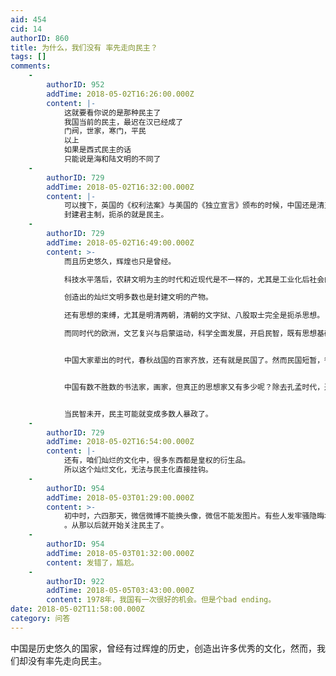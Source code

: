 ```yaml
---
aid: 454
cid: 14
authorID: 860
title: 为什么，我们没有 率先走向民主？
tags: []
comments:
    -
        authorID: 952
        addTime: 2018-05-02T16:26:00.000Z
        content: |-
            这就要看你说的是那种民主了  
            我国当前的民主，最迟在汉已经成了  
            门阀，世家，寒门，平民  
            以上  
            如果是西式民主的话  
            只能说是海和陆文明的不同了
    -
        authorID: 729
        addTime: 2018-05-02T16:32:00.000Z
        content: |-
            可以搜下，英国的《权利法案》与美国的《独立宣言》颁布的时候，中国还是清王朝。  
            封建君主制，扼杀的就是民主。
    -
        authorID: 729
        addTime: 2018-05-02T16:49:00.000Z
        content: >-
            而且历史悠久，辉煌也只是曾经。  

            科技水平落后，农耕文明为主的时代和近现代是不一样的，尤其是工业化后社会的结构转型。  

            创造出的灿烂文明多数也是封建文明的产物。  

            还有思想的束缚，尤其是明清两朝，清朝的文字狱、八股取士完全是扼杀思想。  

            而同时代的欧洲，文艺复兴与启蒙运动，科学全面发展，开启民智，既有思想基础，也有群众基础，所以民主化也是必然来临的。


            中国大家辈出的时代，春秋战国的百家齐放，还有就是民国了。然而民国短暂，很快就是日本侵华，然后就是party上台，接下来就是大跃进，WG，把民主化的前提——民智，给闷死在摇篮里了。


            中国有数不胜数的书法家，画家，但真正的思想家又有多少呢？除去孔孟时代，近现代有几个思想家呢？思想被束缚，言论都被管控，只许唱赞歌。更不可能有思想家了。


            当民智未开，民主可能就变成多数人暴政了。
    -
        authorID: 729
        addTime: 2018-05-02T16:54:00.000Z
        content: |-
            还有，咱们灿烂的文化中，很多东西都是皇权的衍生品。  
            所以这个灿烂文化，无法与民主化直接挂钩。
    -
        authorID: 954
        addTime: 2018-05-03T01:29:00.000Z
        content: >-
            初中时，六四那天，微信微博不能换头像，微信不能发图片。有些人发牢骚隐晦地说了几句，我很想知道究竟是什么，随后翻墙
            。从那以后就开始关注民主了。
    -
        authorID: 954
        addTime: 2018-05-03T01:32:00.000Z
        content: 发错了，尴尬。
    -
        authorID: 922
        addTime: 2018-05-05T03:43:00.000Z
        content: 1978年，我国有一次很好的机会。但是个bad ending。
date: 2018-05-02T11:58:00.000Z
category: 问答
---
```


中国是历史悠久的国家，曾经有过辉煌的历史，创造出许多优秀的文化，然而，我们却没有率先走向民主。

